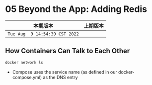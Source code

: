 # 05 Beyond the App: Adding Redis

|本期版本|上期版本
|:---:|:---:
`Tue Aug  9 14:54:39 CST 2022` |

## How Containers Can Talk to Each Other

```bash
docker network ls
```

* Compose uses the service name (as defined in our docker-compose.yml) as the DNS entry